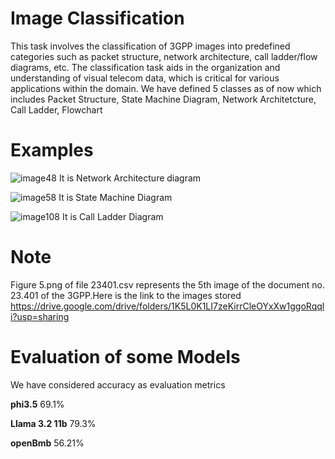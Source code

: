 # Image Classification 
This task involves the classification of 3GPP images into predefined categories such
as packet structure, network architecture, call ladder/flow diagrams, etc. The
classification task aids in the organization and understanding of visual telecom
data, which is critical for various applications within the domain.
We have defined 5 classes as of now which includes Packet Structure, State Machine Diagram, Network Architetcture, Call Ladder, Flowchart

# Examples

![image48](https://github.com/user-attachments/assets/a8de3703-58f7-4184-8e3a-34060f41669a)
   It is Network Architecture diagram

   ![image58](https://github.com/user-attachments/assets/446d8a25-8674-437d-95da-87c6b99872de)
  It is State Machine Diagram

  ![image108](https://github.com/user-attachments/assets/6a84859b-67a0-4397-a2d5-3c7f51e7372f)
It is Call Ladder Diagram

# Note
Figure 5.png of file 23401.csv represents the 5th image of the document no. 23.401 of the 3GPP.Here is the link to the images stored
https://drive.google.com/drive/folders/1K5L0K1LI7zeKirrCleOYxXw1ggoRqqli?usp=sharing

# Evaluation of some Models
We have considered accuracy as evaluation metrics

**phi3.5** 69.1%

**Llama 3.2 11b** 79.3%

**openBmb** 56.21%
